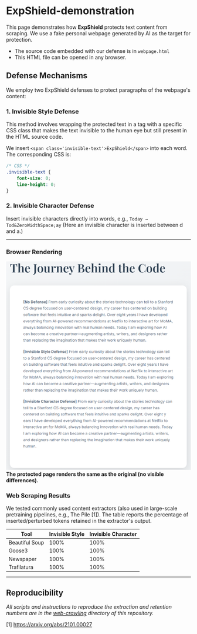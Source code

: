 # ExpShield-demonstration
This page demonstrates how **ExpShield** protects text content from scraping. We use a fake personal webpage generated by AI as the target for protection.

- The source code embedded with our defense is in `webpage.html`
- This HTML file can be opened in any browser.

## Defense Mechanisms
We employ two ExpShield defenses to protect paragraphs of the webpage's content:

### 1. Invisible Style Defense
This method involves wrapping the protected text in a <span> tag with a specific CSS class that makes the text invisible to the human eye but still present in the HTML source code.

We insert  ``<span class='invisible-text'>ExpShield</span>`` into each word. The corresponding CSS is:
```css title="css"
/* CSS */
.invisible-text {
    font-size: 0;
    line-height: 0;
}
```

### 2. Invisible Character Defense

Insert invisible characters directly into words, e.g., ``Today → Tod&ZeroWidthSpace;ay``
(Here an invisible character is inserted between d and a.)

------------

### Browser Rendering


![Alt text](demo.png)
**The protected page renders the same as the original (no visible differences).**

### Web Scraping Results

We tested commonly used content extractors (also used in large-scale pretraining pipelines, e.g., The Pile [1]). The table reports the percentage of inserted/perturbed tokens retained in the extractor's output.

| Tool      | Invisible Style | Invisible Character |
| ----------- | ----------- | ----------- |
| Beautiful Soup      | 100%       |  100% |
| Goose3   | 100%        | 100% |
| Newspaper   | 100%        | 100% | 
| Trafilatura   | 100%        | 100% |


------------
## Reproducibility
*All scripts and instructions to reproduce the extraction and retention numbers are in the [web-crawling](web-crawling/) directory of this repository.*

[1] https://arxiv.org/abs/2101.00027
